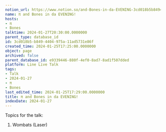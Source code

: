 ```yaml
---
notion_url: https://www.notion.so/and-Bones-in-da-EVENING-3cd018b5b8494404975a11ad5731e86f
name: π and Bones in da EVENING!
hosts:
- π
- Bones
talktime: 2024-01-27T20:30:00.0000000
parent_type: database_id
id: 3cd018b5-b849-4404-975a-11ad5731e86f
created_time: 2024-01-25T17:25:00.0000000
object: page
archived: false
parent_database_id: e9339446-880f-4ef0-8ad7-8ad1f507dded
platform: Line Live Talk
tags:
- Talk
- 2024-01-27
- π
- Bones
last_edited_time: 2024-01-25T17:29:00.0000000
title: π and Bones in da EVENING!
indexDate: 2024-01-27
---
```


Topics for the talk:
1. Wombats (Laser)

























